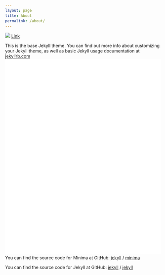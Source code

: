 ```yaml
---
layout: page
title: About
permalink: /about/
---
```

<link rel="stylesheet" href="{{ site.baseurl }}/css/css.css">
<script src="{{ site.baseurl }}/js/scripts.js"></script>
<img src="{{ site.baseurl }}/path/to/img/toto.jpg">
<a href="{{ site.baseurl }}/linkto/">Link</a>

This is the base Jekyll theme. You can find out more info about customizing your Jekyll theme, as well as basic Jekyll usage documentation at [jekyllrb.com](https://jekyllrb.com/)
![My helpful screenshot](/docs/Opteran_Logo_Block-White-Reg.png)
You can find the source code for Minima at GitHub:
[jekyll][jekyll-organization] /
[minima](https://github.com/jekyll/minima)

You can find the source code for Jekyll at GitHub:
[jekyll][jekyll-organization] /
[jekyll](https://github.com/jekyll/jekyll)


[jekyll-organization]: https://github.com/jekyll
